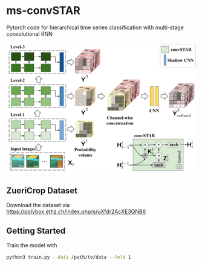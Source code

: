 # ms-convSTAR
Pytorch code for hierarchical time series classification with multi-stage convolutional RNN

<img src="https://github.com/0zgur0/ms-convSTAR/blob/master/imgs/model_drawing.png">


## ZueriCrop Dataset
Download the dataset via https://polybox.ethz.ch/index.php/s/uXfdr2AcXE3QNB6

## Getting Started

Train the model with 
```bash
python3 train.py --data /path/to/data --fold 1
```
